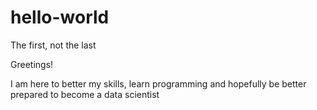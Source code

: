 # hello-world
The first, not the last

Greetings!

I am here to better my skills, learn programming and hopefully be better prepared to become a data scientist
